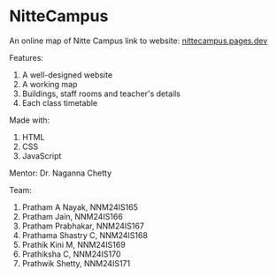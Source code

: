 # NitteCampus
An online map of Nitte Campus
link to website: <a href="nittecampus.pages.dev">nittecampus.pages.dev</a>

Features: 
  1. A well-designed website
  2. A working map
  3. Buildings, staff rooms and teacher's details
  4. Each class timetable

Made with: 
  1. HTML
  2. CSS
  3. JavaScript


Mentor:
  Dr. Naganna Chetty
  
Team: 
  1. Pratham A Nayak, NNM24IS165
  2. Pratham Jain, NNM24IS166
  3. Pratham Prabhakar, NNM24IS167
  4. Prathama Shastry C, NNM24IS168
  5. Prathik Kini M, NNM24IS169
  6. Prathiksha C, NNM24IS170
  7. Prathwik Shetty, NNM24IS171
